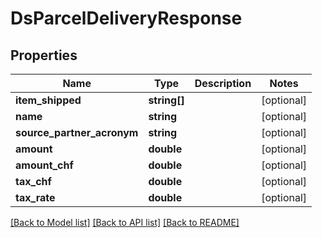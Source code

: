 # DsParcelDeliveryResponse

## Properties
Name | Type | Description | Notes
------------ | ------------- | ------------- | -------------
**item_shipped** | **string[]** |  | [optional] 
**name** | **string** |  | [optional] 
**source_partner_acronym** | **string** |  | [optional] 
**amount** | **double** |  | [optional] 
**amount_chf** | **double** |  | [optional] 
**tax_chf** | **double** |  | [optional] 
**tax_rate** | **double** |  | [optional] 

[[Back to Model list]](../../README.md#documentation-for-models) [[Back to API list]](../../README.md#documentation-for-api-endpoints) [[Back to README]](../../README.md)


